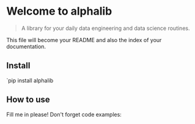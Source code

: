 # Welcome to alphalib
> A library for your daily data engineering and data science routines.


This file will become your README and also the index of your documentation.

## Install

`pip install alphalib

## How to use

Fill me in please! Don't forget code examples:
